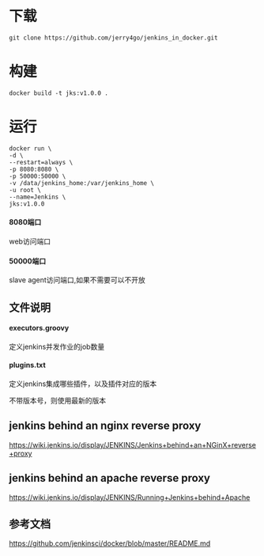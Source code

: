# 下载

`git clone https://github.com/jerry4go/jenkins_in_docker.git`

# 构建

`docker build -t jks:v1.0.0 .`

# 运行

```docker
docker run \
-d \
--restart=always \
-p 8080:8080 \
-p 50000:50000 \
-v /data/jenkins_home:/var/jenkins_home \
-u root \
--name=Jenkins \
jks:v1.0.0

```

#### 8080端口

web访问端口

#### 50000端口 

slave agent访问端口,如果不需要可以不开放

## 文件说明

#### executors.groovy 

定义jenkins并发作业的job数量

#### plugins.txt

定义jenkins集成哪些插件，以及插件对应的版本

不带版本号，则使用最新的版本

## jenkins behind an nginx reverse proxy

https://wiki.jenkins.io/display/JENKINS/Jenkins+behind+an+NGinX+reverse+proxy

## jenkins behind an apache reverse proxy

https://wiki.jenkins.io/display/JENKINS/Running+Jenkins+behind+Apache

## 参考文档

https://github.com/jenkinsci/docker/blob/master/README.md

